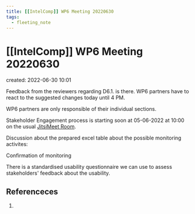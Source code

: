 ```yaml
---
title: [[IntelComp]] WP6 Meeting 20220630
tags:
  - fleeting_note
---
```


# [[IntelComp]] WP6 Meeting 20220630
created: 2022-06-30 10:01

Feedback from the reviewers regarding D6.1. is there. WP6 partners have to react to the suggested changes today until 4 PM.

WP6 partners are only responsible of their individual sections. 

Stakeholder Engagement process is starting soon at 05-06-2022 at 10:00 on the usual [JitsiMeet Room](https://meet.jit.si/IntelComp-LL).

Discussion about the prepared excel table about the possible monitoring activites:

Confirmation of monitoring

There is a standardised usability questionnaire we can use to assess stakeholders' feedback about the usability.



## Referenceces
1. 
